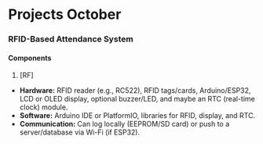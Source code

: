 # Projects October

### **RFID-Based Attendance System**
#### Components
1. [RF]


- **Hardware:** RFID reader (e.g., RC522), RFID tags/cards, Arduino/ESP32, LCD or OLED display, optional buzzer/LED, and maybe an RTC (real-time clock) module.
- **Software:** Arduino IDE or PlatformIO, libraries for RFID, display, and RTC.
- **Communication:** Can log locally (EEPROM/SD card) or push to a server/database via Wi-Fi (if ESP32).

